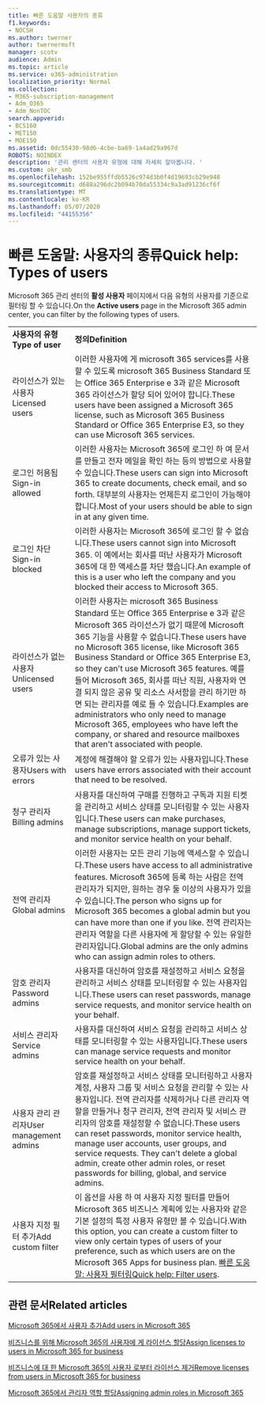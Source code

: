 ```yaml
---
title: 빠른 도움말 사용자의 종류
f1.keywords:
- NOCSH
ms.author: twerner
author: twernermsft
manager: scotv
audience: Admin
ms.topic: article
ms.service: o365-administration
localization_priority: Normal
ms.collection:
- M365-subscription-management
- Adm_O365
- Adm_NonTOC
search.appverid:
- BCS160
- MET150
- MOE150
ms.assetid: 0dc55430-98d6-4cbe-ba69-1a4ad29a967d
ROBOTS: NOINDEX
description: '관리 센터의 사용자 유형에 대해 자세히 알아봅니다. '
ms.custom: okr_smb
ms.openlocfilehash: 152be955ffdb5526c974d3b0f4d19693cb29e948
ms.sourcegitcommit: d688a296dc2b094b70da55334c9a3ad91236cf6f
ms.translationtype: MT
ms.contentlocale: ko-KR
ms.lasthandoff: 05/07/2020
ms.locfileid: "44155356"
---
```

# <a name="quick-help-types-of-users"></a><span data-ttu-id="56c37-103">빠른 도움말: 사용자의 종류</span><span class="sxs-lookup"><span data-stu-id="56c37-103">Quick help: Types of users</span></span>

<span data-ttu-id="56c37-104">Microsoft 365 관리 센터의 **활성 사용자** 페이지에서 다음 유형의 사용자를 기준으로 필터링 할 수 있습니다.</span><span class="sxs-lookup"><span data-stu-id="56c37-104">On the **Active users** page in the Microsoft 365 admin center, you can filter by the following types of users.</span></span> 
  
|||
|:-----|:-----|
|<span data-ttu-id="56c37-105">**사용자의 유형**</span><span class="sxs-lookup"><span data-stu-id="56c37-105">**Type of user**</span></span> <br/> |<span data-ttu-id="56c37-106">**정의**</span><span class="sxs-lookup"><span data-stu-id="56c37-106">**Definition**</span></span> <br/> |
|<span data-ttu-id="56c37-107">라이선스가 있는 사용자</span><span class="sxs-lookup"><span data-stu-id="56c37-107">Licensed users</span></span>  <br/> |<span data-ttu-id="56c37-108">이러한 사용자에 게 microsoft 365 services를 사용할 수 있도록 microsoft 365 Business Standard 또는 Office 365 Enterprise e 3과 같은 Microsoft 365 라이선스가 할당 되어 있어야 합니다.</span><span class="sxs-lookup"><span data-stu-id="56c37-108">These users have been assigned a Microsoft 365 license, such as Microsoft 365 Business Standard or Office 365 Enterprise E3, so they can use Microsoft 365 services.</span></span>  <br/> |
|<span data-ttu-id="56c37-109">로그인 허용됨</span><span class="sxs-lookup"><span data-stu-id="56c37-109">Sign-in allowed</span></span>  <br/> |<span data-ttu-id="56c37-110">이러한 사용자는 Microsoft 365에 로그인 하 여 문서를 만들고 전자 메일을 확인 하는 등의 방법으로 사용할 수 있습니다.</span><span class="sxs-lookup"><span data-stu-id="56c37-110">These users can sign into Microsoft 365 to create documents, check email, and so forth.</span></span> <span data-ttu-id="56c37-111">대부분의 사용자는 언제든지 로그인이 가능해야 합니다.</span><span class="sxs-lookup"><span data-stu-id="56c37-111">Most of your users should be able to sign in at any given time.</span></span>  <br/> |
|<span data-ttu-id="56c37-112">로그인 차단</span><span class="sxs-lookup"><span data-stu-id="56c37-112">Sign-in blocked</span></span>  <br/> |<span data-ttu-id="56c37-113">이러한 사용자는 Microsoft 365에 로그인 할 수 없습니다.</span><span class="sxs-lookup"><span data-stu-id="56c37-113">These users cannot sign into Microsoft 365.</span></span> <span data-ttu-id="56c37-114">이 예에서는 회사를 떠난 사용자가 Microsoft 365에 대 한 액세스를 차단 했습니다.</span><span class="sxs-lookup"><span data-stu-id="56c37-114">An example of this is a user who left the company and you blocked their access to Microsoft 365.</span></span>  <br/> |
|<span data-ttu-id="56c37-115">라이선스가 없는 사용자</span><span class="sxs-lookup"><span data-stu-id="56c37-115">Unlicensed users</span></span>  <br/> |<span data-ttu-id="56c37-116">이러한 사용자는 microsoft 365 Business Standard 또는 Office 365 Enterprise e 3과 같은 Microsoft 365 라이선스가 없기 때문에 Microsoft 365 기능을 사용할 수 없습니다.</span><span class="sxs-lookup"><span data-stu-id="56c37-116">These users have no Microsoft 365 license, like Microsoft 365 Business Standard or Office 365 Enterprise E3, so they can't use Microsoft 365 features.</span></span> <span data-ttu-id="56c37-117">예를 들어 Microsoft 365, 회사를 떠난 직원, 사용자와 연결 되지 않은 공유 및 리소스 사서함을 관리 하기만 하면 되는 관리자를 예로 들 수 있습니다.</span><span class="sxs-lookup"><span data-stu-id="56c37-117">Examples are administrators who only need to manage Microsoft 365, employees who have left the company, or shared and resource mailboxes that aren't associated with people.</span></span>  <br/> |
|<span data-ttu-id="56c37-118">오류가 있는 사용자</span><span class="sxs-lookup"><span data-stu-id="56c37-118">Users with errors</span></span>  <br/> |<span data-ttu-id="56c37-119">계정에 해결해야 할 오류가 있는 사용자입니다.</span><span class="sxs-lookup"><span data-stu-id="56c37-119">These users have errors associated with their account that need to be resolved.</span></span>  <br/> |
|<span data-ttu-id="56c37-120">청구 관리자</span><span class="sxs-lookup"><span data-stu-id="56c37-120">Billing admins</span></span>  <br/> |<span data-ttu-id="56c37-121">사용자를 대신하여 구매를 진행하고 구독과 지원 티켓을 관리하고 서비스 상태를 모니터링할 수 있는 사용자입니다.</span><span class="sxs-lookup"><span data-stu-id="56c37-121">These users can make purchases, manage subscriptions, manage support tickets, and monitor service health on your behalf.</span></span>  <br/> |
|<span data-ttu-id="56c37-122">전역 관리자</span><span class="sxs-lookup"><span data-stu-id="56c37-122">Global admins</span></span>  <br/> |<span data-ttu-id="56c37-123">이러한 사용자는 모든 관리 기능에 액세스할 수 있습니다.</span><span class="sxs-lookup"><span data-stu-id="56c37-123">These users have access to all administrative features.</span></span> <span data-ttu-id="56c37-124">Microsoft 365에 등록 하는 사람은 전역 관리자가 되지만, 원하는 경우 둘 이상의 사용자가 있을 수 있습니다.</span><span class="sxs-lookup"><span data-stu-id="56c37-124">The person who signs up for Microsoft 365 becomes a global admin but you can have more than one if you like.</span></span> <span data-ttu-id="56c37-125">전역 관리자는 관리자 역할을 다른 사용자에 게 할당할 수 있는 유일한 관리자입니다.</span><span class="sxs-lookup"><span data-stu-id="56c37-125">Global admins are the only admins who can assign admin roles to others.</span></span>  <br/> |
|<span data-ttu-id="56c37-126">암호 관리자</span><span class="sxs-lookup"><span data-stu-id="56c37-126">Password admins</span></span>  <br/> |<span data-ttu-id="56c37-127">사용자를 대신하여 암호를 재설정하고 서비스 요청을 관리하고 서비스 상태를 모니터링할 수 있는 사용자입니다.</span><span class="sxs-lookup"><span data-stu-id="56c37-127">These users can reset passwords, manage service requests, and monitor service health on your behalf.</span></span>  <br/> |
|<span data-ttu-id="56c37-128">서비스 관리자</span><span class="sxs-lookup"><span data-stu-id="56c37-128">Service admins</span></span>  <br/> |<span data-ttu-id="56c37-129">사용자를 대신하여 서비스 요청을 관리하고 서비스 상태를 모니터링할 수 있는 사용자입니다.</span><span class="sxs-lookup"><span data-stu-id="56c37-129">These users can manage service requests and monitor service health on your behalf.</span></span>  <br/> |
|<span data-ttu-id="56c37-130">사용자 관리 관리자</span><span class="sxs-lookup"><span data-stu-id="56c37-130">User management admins</span></span>  <br/> |<span data-ttu-id="56c37-p105">암호를 재설정하고 서비스 상태를 모니터링하고 사용자 계정, 사용자 그룹 및 서비스 요청을 관리할 수 있는 사용자입니다. 전역 관리자를 삭제하거나 다른 관리자 역할을 만들거나 청구 관리자, 전역 관리자 및 서비스 관리자의 암호를 재설정할 수 없습니다.</span><span class="sxs-lookup"><span data-stu-id="56c37-p105">These users can reset passwords, monitor service health, manage user accounts, user groups, and service requests. They can't delete a global admin, create other admin roles, or reset passwords for billing, global, and service admins.</span></span>  <br/> |
|<span data-ttu-id="56c37-133">사용자 지정 필터 추가</span><span class="sxs-lookup"><span data-stu-id="56c37-133">Add custom filter</span></span>  <br/> |<span data-ttu-id="56c37-134">이 옵션을 사용 하 여 사용자 지정 필터를 만들어 Microsoft 365 비즈니스 계획에 있는 사용자와 같은 기본 설정의 특정 사용자 유형만 볼 수 있습니다.</span><span class="sxs-lookup"><span data-stu-id="56c37-134">With this option, you can create a custom filter to view only certain types of users of your preference, such as which users are on the Microsoft 365 Apps for business plan.</span></span> <span data-ttu-id="56c37-135">[빠른 도움말: 사용자 필터링](https://docs.microsoft.com/microsoft-365/admin/add-users/create-edit-or-delete-a-custom-user-view)</span><span class="sxs-lookup"><span data-stu-id="56c37-135">[Quick help: Filter users](https://docs.microsoft.com/microsoft-365/admin/add-users/create-edit-or-delete-a-custom-user-view).</span></span>  <br/> |
   
## <a name="related-articles"></a><span data-ttu-id="56c37-136">관련 문서</span><span class="sxs-lookup"><span data-stu-id="56c37-136">Related articles</span></span>

[<span data-ttu-id="56c37-137">Microsoft 365에서 사용자 추가</span><span class="sxs-lookup"><span data-stu-id="56c37-137">Add users in Microsoft 365</span></span>](../add-users/add-users.md)
    
[<span data-ttu-id="56c37-138">비즈니스를 위해 Microsoft 365의 사용자에 게 라이선스 할당</span><span class="sxs-lookup"><span data-stu-id="56c37-138">Assign licenses to users in Microsoft 365 for business</span></span>](../manage/assign-licenses-to-users.md)
    
[<span data-ttu-id="56c37-139">비즈니스에 대 한 Microsoft 365의 사용자 로부터 라이선스 제거</span><span class="sxs-lookup"><span data-stu-id="56c37-139">Remove licenses from users in Microsoft 365 for business</span></span>](../manage/remove-licenses-from-users.md)
    
[<span data-ttu-id="56c37-140">Microsoft 365에서 관리자 역할 할당</span><span class="sxs-lookup"><span data-stu-id="56c37-140">Assigning admin roles in Microsoft 365</span></span>](../add-users/assign-admin-roles.md)
    

